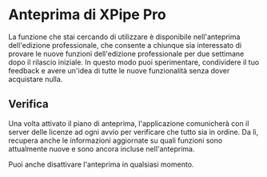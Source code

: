 # Anteprima di XPipe Pro

La funzione che stai cercando di utilizzare è disponibile nell'anteprima dell'edizione professionale, che consente a chiunque sia interessato di provare le nuove funzioni dell'edizione professionale per due settimane dopo il rilascio iniziale. In questo modo puoi sperimentare, condividere il tuo feedback e avere un'idea di tutte le nuove funzionalità senza dover acquistare nulla.

## Verifica

Una volta attivato il piano di anteprima, l'applicazione comunicherà con il server delle licenze ad ogni avvio per verificare che tutto sia in ordine. Da lì, recupera anche le informazioni aggiornate su quali funzioni sono attualmente nuove e sono ancora incluse nell'anteprima.

Puoi anche disattivare l'anteprima in qualsiasi momento.
